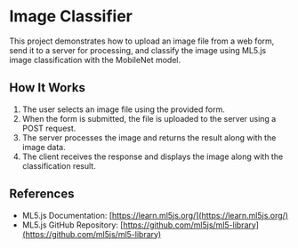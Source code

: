 # Image Classifier

This project demonstrates how to upload an image file from a web form, send it to a server for processing, and classify the image using ML5.js image classification with the MobileNet model.

## How It Works

1. The user selects an image file using the provided form.
2. When the form is submitted, the file is uploaded to the server using a POST request.
3. The server processes the image and returns the result along with the image data.
4. The client receives the response and displays the image along with the classification result.


## References

- ML5.js Documentation: [https://learn.ml5js.org/](https://learn.ml5js.org/)
- ML5.js GitHub Repository: [https://github.com/ml5js/ml5-library](https://github.com/ml5js/ml5-library)

